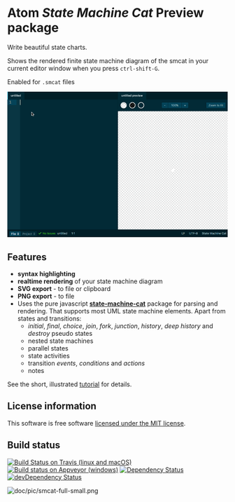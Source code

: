 # Atom _State Machine Cat_ Preview package

Write beautiful state charts.

Shows the rendered finite state machine diagram of the smcat in your current editor window when you press `ctrl-shift-G`.

Enabled for `.smcat` files

![animated gif demoing live preview of a simple state chart](https://raw.githubusercontent.com/sverweij/atom-state-machine-cat-preview/master/assets/atom-state-machine-cat-preview.gif)

## Features
- **syntax highlighting**
- **realtime rendering** of your state machine diagram
- **SVG export** - to file or clipboard
- **PNG export** - to file
- Uses the pure javascript **[state-machine-cat](https://github.com/sverweij/state-machine-cat)** package for parsing and rendering. That supports most UML state machine elements. Apart from states and transitions:
  - _initial_, _final_, _choice_, _join_, _fork_, _junction_, _history_, _deep history_ and _destroy_ pseudo states
  - nested state machines
  - parallel states
  - state activities
  - transition _events_, _conditions_ and _actions_
  - notes

See the short, illustrated
[tutorial](https://github.com/sverweij/state-machine-cat/blob/develop/README.md#short-tutorial)
for details.

## License information
This software is free software [licensed under the MIT license](LICENSE).

## Build status
[![Build Status on Travis (linux and macOS)](https://travis-ci.org/sverweij/atom-state-machine-cat-preview.svg?branch=master)](https://travis-ci.org/sverweij/atom-state-machine-cat-preview)
[![Build status on Appveyor (windows)](https://ci.appveyor.com/api/projects/status/4cx2of2rx0s4nxxb?svg=true)](https://ci.appveyor.com/project/sverweij/atom-state-machine-cat-preview)
[![Dependency Status](https://david-dm.org/sverweij/atom-state-machine-cat-preview.svg)](https://david-dm.org/sverweij/atom-state-machine-cat-preview)
[![devDependency Status](https://david-dm.org/sverweij/atom-state-machine-cat-preview/dev-status.svg)](https://david-dm.org/sverweij/atom-state-machine-cat-preview#info=devDependencies)

![doc/pic/smcat-full-small.png](https://github.com/sverweij/state-machine-cat/raw/master/docs/pics/smcat-full-small.png)
